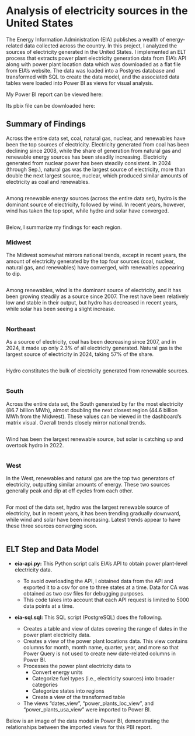 # Analysis of electricity sources in the United States

The Energy Information Administration (EIA) publishes a wealth of energy-related data collected across the country. In this project, I analyzed the sources of electricity generated in the United States. I implemented an ELT process that extracts power plant electricity generation data from EIA’s API along with power plant location data which was downloaded as a flat file from EIA’s website. The data was loaded into a Postgres database and transformed with SQL to create the data model, and the associated data tables were loaded into Power BI as views for visual analysis.

My Power BI report can be viewed here:

Its pbix file can be downloaded here:

## Summary of Findings

Across the entire data set, coal, natural gas, nuclear, and renewables have been the top sources of electricity. Electricity generated from coal has been declining since 2008, while the share of generation from natural gas and renewable energy sources has been steadily increasing. Electricity generated from nuclear power has been steadily consistent. In 2024 (through Sep.), natural gas was the largest source of electricity, more than double the next largest source, nuclear, which produced similar amounts of electricity as coal and renewables. 

<image>

Among renewable energy sources (across the entire data set), hydro is the dominant source of electricity, followed by wind. In recent years, however, wind has taken the top spot, while hydro and solar have converged. 

<image>

Below, I summarize my findings for each region.

### Midwest

The Midwest somewhat mirrors national trends, except in recent years, the amount of electricity generated by the top four sources (coal, nuclear, natural gas, and renewables) have converged, with renewables appearing to dip.

<image>

Among renewables, wind is the dominant source of electricity, and it has been growing steadily as a source since 2007. The rest have been relatively low and stable in their output, but hydro has decreased in recent years, while solar has been seeing a slight increase.

<image>

### Northeast

As a source of electricity, coal has been decreasing since 2007, and in 2024, it made up only 2.3% of all electricity generated. Natural gas is the largest source of electricity in 2024, taking 57% of the share.

<image>

Hydro constitutes the bulk of electricity generated from renewable sources.

<image>

### South

Across the entire data set, the South generated by far the most electricity (86.7 billion MWh), almost doubling the next closest region (44.6 billion MWh from the Midwest). These values can be viewed in the dashboard’s matrix visual. Overall trends closely mirror national trends.

<image>

Wind has been the largest renewable source, but solar is catching up and overtook hydro in 2022.

<image>

### West

In the West, renewables and natural gas are the top two generators of electricity, outputting similar amounts of energy. These two sources generally peak and dip at off cycles from each other.

<image>

For most of the data set, hydro was the largest renewable source of electricity, but in recent years, it has been trending gradually downward, while wind and solar have been increasing. Latest trends appear to have these three sources converging soon.

<image>

## ELT Step and Data Model

- **eia-api.py:** This Python script calls EIA’s API to obtain power plant-level electricity data.
  -	To avoid overloading the API, I obtained data from the API and exported it to a csv for one to three states at a time. Data for CA was obtained as two csv files for debugging purposes.
  -	This code takes into account that each API request is limited to 5000 data points at a time.

- **eia-sql.sql:** This SQL script (PostgreSQL) does the following.
  -	Creates a table and view of dates covering the range of dates in the power plant electricity data.
  -	Creates a view of the power plant locations data. This view contains columns for month, month name, quarter, year, and more so that Power Query is not used to create new date-related columns in Power BI.
  -	Processes the power plant electricity data to
    -	Convert energy units
    -	Categorize fuel types (i.e., electricity sources) into broader categories
    -	Categorize states into regions
    -	Create a view of the transformed table
  -	The views “dates_view”, “power_plants_loc_view”, and “power_plants_usa_view” were imported to Power BI.

Below is an image of the data model in Power BI, demonstrating the relationships between the imported views for this PBI report.

<image>






